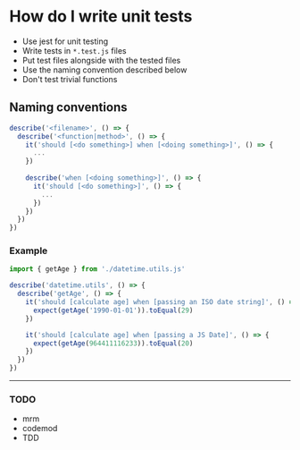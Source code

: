 # How do I write unit tests

- Use jest for unit testing
- Write tests in `*.test.js` files
- Put test files alongside with the tested files
- Use the naming convention described below
- Don't test trivial functions

## Naming conventions

```javascript
describe('<filename>', () => {
  describe('<function|method>', () => {
    it('should [<do something>] when [<doing something>]', () => {
      ...
    })
	
  	describe('when [<doing something>]', () => {
	  it('should [<do something>]', () => {
      	...
      })
	})
  })
})
```

### Example

```javascript
import { getAge } from './datetime.utils.js'

describe('datetime.utils', () => {
  describe('getAge', () => {
    it('should [calculate age] when [passing an ISO date string]', () => {
      expect(getAge('1990-01-01')).toEqual(29)
    })

    it('should [calculate age] when [passing a JS Date]', () => {
      expect(getAge(964411116233)).toEqual(20)
    })
  })
})
```

---

### TODO 

-  mrm 
-  codemod 
-   TDD